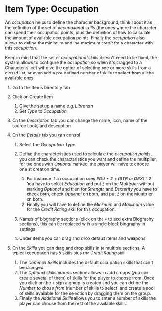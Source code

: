 <!--- This file is auto generated from module/manual/uk/item_occupation.md -->
# Item Type: Occupation

An _occupation_ helps to define the character background, think about it as the definition of the set of _occupational skills_ (the ones where the character can spend their occupation points) plus the definition of how to calculate the amount of available occupation points. Finally the _occupation_ also allows to define the minimum and the maximum _credit_ for a character with this _occupation_.

Keep in mind that the set of _occupational skills_ doesn't need to be fixed, the system allows to configure the _occupation_ so when it's dragged to a Character sheet will give the option of selecting one or more skills from a closed list, or even add a pre defined number of skills to select from all the available ones.

1. Go to the Items Directory tab

2. Click on Create Item

   1. Give the set up a name e.g. _Librarian_
   2. Set _Type_ to _Occupation_

3. On the _Description_ tab you can change the name, icon, name of the source book, and description

4. On the _Details_ tab you can control

   1. Select the _Occupation Type_

   2. Define the characteristics used to calculate the _occupation points_, you can check the characteristics you want and define the multiplier, for the ones with _Optional_ marked, the player will have to choose one at creation time.

      1. For instance if an occupation uses _EDU \* 2 + (STR or DEX) \* 2_ You have to select _Education_ and put _2_ on the _Multiplier_ without marking _Optional_ and then for _Strength_ and _Dexterity_ you have to check both, check _Optional_ on both, and put _2_ on the Multiplier on both.
      2. Finally you will have to define the _Minimum_ and _Maximum_ value for the _Credit Rating_ skill for this occupation.

   3. Names of biography sections (click on the `+` to add extra Biography sections), this can be replaced with a single block biography in settings

   4. Under items you can drag and drop default items and weapons

5. On the _Skills_ you can drag and drop skills in to multiple sections, A typical occupation has 8 skills plus the _Credit Rating_ skill.

   1. The _Common Skills_ includes the default occupation skills that can't be changed
   2. The _Optional skills groups_ section allows to add groups (you can create several of them) of skills for the player to choose from. Once you click on the `+` sign a group is created and you can define the _Number to chose from_ (number of skills to select) and create a pool of skills available for the selection by dragging them on the group.
   3. Finally the _Additional Skills_ allows you to enter a number of skills the player can choose from the rest of the available skills.

